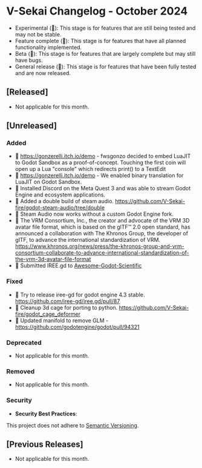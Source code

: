 # V-Sekai Changelog - October 2024

- Experimental (🧪): This stage is for features that are still being tested and may not be stable.
- Feature complete (🎯): This stage is for features that have all planned functionality implemented.
- Beta (🚧): This stage is for features that are largely complete but may still have bugs.
- General release (🚀): This stage is for features that have been fully tested and are now released.

## [Released]

- Not applicable for this month.

## [Unreleased]

### Added

- 🎯 https://gonzerelli.itch.io/demo - fwsgonzo decided to embed LuaJIT to Godot Sandbox as a proof-of-concept. Touching the first coin will open up a Lua "console" which redirects print() to a TextEdit
- 🎯 https://gonzerelli.itch.io/demo - We enabled binary translation for LuaJIT on Godot Sandbox.
- 🚀 Installed Discord on the Meta Quest 3 and was able to stream Godot Engine and ecosystem applications.
- 🎯 Added a double build of steam audio. https://github.com/V-Sekai-fire/godot-steam-audio/tree/double
- 🎯 Steam Audio now works without a custom Godot Engine fork.
- 🧪 The VRM Consortium, Inc., the creator and advocate of the VRM 3D avatar file format, which is based on the glTF™ 2.0 open standard, has announced a collaboration with The Khronos Group, the developer of glTF, to advance the international standardization of VRM. https://www.khronos.org/news/press/the-khronos-group-and-vrm-consortium-collaborate-to-advance-international-standardization-of-the-vrm-3d-avatar-file-format
- 🚀 Submitted IREE.gd to [Awesome-Godot-Scientific](https://github.com/Ivorforce/Awesome-Godot-Scientific)

### Fixed

- 🚧 Try to release iree-gd for godot engine 4.3 stable. https://github.com/iree-gd/iree.gd/pull/87
- 🧪 Cleanup 3d cage for porting to python. https://github.com/V-Sekai-fire/godot_cage_deformer
- 🚧 Updated manifold to remove GLM - https://github.com/godotengine/godot/pull/94321

### Deprecated

- Not applicable for this month.

### Removed

- Not applicable for this month.

### Security

- **Security Best Practices**:

This project does not adhere to [Semantic Versioning](https://semver.org/spec/v2.0.0.html).

## [Previous Releases]

- Not applicable for this month.

